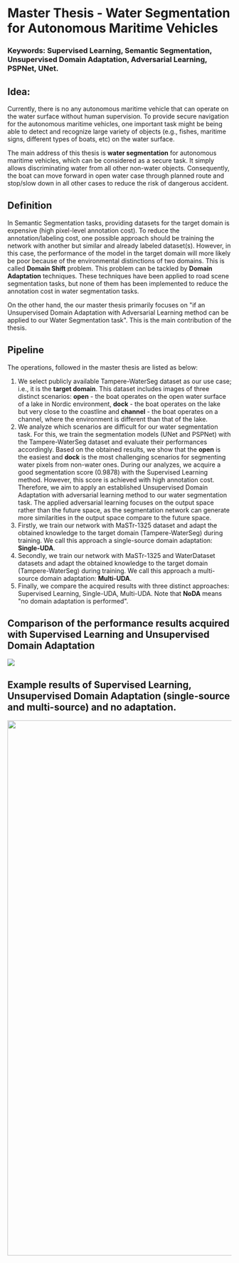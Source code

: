 # Master Thesis - Water Segmentation for Autonomous Maritime Vehicles

### Keywords: Supervised Learning, Semantic Segmentation, Unsupervised Domain Adaptation, Adversarial Learning, PSPNet, UNet.

## Idea: 
Currently, there is no any autonomous maritime vehicle that can operate on the water surface without human supervision. To provide secure navigation for the autonomous maritime vehicles, one important task might be being able to detect and recognize large variety of objects (e.g., fishes, maritime signs, different types of boats, etc) on the water surface. 

The main address of this thesis is **water segmentation** for autonomous maritime vehicles, which can be considered as a secure task. It simply allows discriminating water from all other non-water objects. Consequently, the boat can move forward in open water case through planned route and stop/slow down in all other cases to reduce the risk of dangerous accident.


## Definition
In Semantic Segmentation tasks, providing datasets for the target domain is expensive (high pixel-level annotation cost). To reduce the annotation/labeling cost, one possible approach should be training the network with another but similar and already labeled dataset(s). However, in this case, the performance of the model in the target domain will more likely be poor because of the environmental distinctions of two domains. This is called **Domain Shift** problem. This problem can be tackled by **Domain Adaptation** techniques. These techniques have been applied to road scene segmentation tasks, but none of them has been implemented to reduce the annotation cost in water segmentation tasks. 

On the other hand, the our master thesis primarily focuses on "if an Unsupervised Domain Adaptation with Adversarial Learning method can be applied to our Water Segmentation task". This is the main contribution of the thesis.  


## Pipeline
The operations, followed in the master thesis are listed as below:
1) We select publicly available Tampere-WaterSeg dataset as our use case; i.e., it is the **target domain**. This dataset includes images of three distinct scenarios: **open** - the boat operates on the open water surface of a lake in Nordic environment, **dock** - the boat operates on the lake but very close to the coastline and **channel** - the boat operates on a channel, where the environment is different than that of the lake.
2) We analyze which scenarios are difficult for our water segmentation task. For this, we train the segmentation models (UNet and PSPNet) with the Tampere-WaterSeg dataset and evaluate their performances accordingly. Based on the obtained results, we show that the **open** is the easiest and **dock** is the most challenging scenarios for segmenting water pixels from non-water ones. During our analyzes, we acquire a good segmentation score (0.9878) with the Supervised Learning method. However, this score is achieved with high annotation cost. Therefore, we aim to apply an established Unsupervised Domain Adaptation with adversarial learning method to our water segmentation task. The applied adversarial learning focuses on the output space rather than the future space, as the segmentation network can generate more similarities in the output space compare to the future space.
6) Firstly, we train our network with MaSTr-1325 dataset and adapt the obtained knowledge to the target domain (Tampere-WaterSeg) during training. We call this approach a single-source domain adaptation: **Single-UDA**. 
7) Secondly, we train our network with MaSTr-1325 and WaterDataset datasets and adapt the obtained knowledge to the target domain (Tampere-WaterSeg) during training. We call this approach a multi-source domain adaptation: **Multi-UDA**.
8) Finally, we compare the acquired results with three distinct approaches: Supervised Learning, Single-UDA, Multi-UDA. Note that **NoDA** means "no domain adaptation is performed".

## Comparison of the performance results acquired with Supervised Learning and Unsupervised Domain Adaptation
<img src="https://user-images.githubusercontent.com/25903137/119140414-6af64900-ba44-11eb-831c-aa4d35c51337.png"/>

## Example results of Supervised Learning, Unsupervised Domain Adaptation (single-source and multi-source) and no adaptation.
<p align="center">
  <img width="800" height="1200" src="https://user-images.githubusercontent.com/25903137/117814527-b64e7180-b264-11eb-8209-3271850e701e.jpg">
</p>
  
